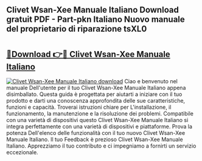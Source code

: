 ## Clivet Wsan-Xee Manuale Italiano Download gratuit PDF - Part-pkn Italiano Nuovo manuale del proprietario di riparazione tsXL0

# <h2><a href="http://dfb99x.blite.top/?on=Clivet+Wsan-Xee+Manuale+Italiano">🔗Download 👉🔴 Clivet Wsan-Xee Manuale Italiano</a></h2>

[![Clivet Wsan-Xee Manuale Italiano download](https://i.imgur.com/lujVjoI.png)](http://dfb99x.blite.top/?on=Clivet+Wsan-Xee+Manuale+Italiano)
Ciao e benvenuto nel manuale Dell'utente per il tuo Clivet Wsan-Xee Manuale Italiano appena disimballato. Questa guida è progettata per aiutarti a iniziare con il tuo prodotto e darti una conoscenza approfondita delle sue caratteristiche, funzioni e capacità. Troverai istruzioni chiare per L'installazione, il funzionamento, la manutenzione e la risoluzione dei problemi. Compatibile con una varietà di dispositivi questo Clivet Wsan-Xee Manuale Italiano si integra perfettamente con una varietà di dispositivi e piattaforme. Prova la potenza Dell'elenco delle funzionalità con il tuo nuovo Clivet Wsan-Xee Manuale Italiano. Il tuo Feedback è prezioso Clivet Wsan-Xee Manuale Italiano. Apprezziamo il tuo contributo e ci impegniamo a fornirti un servizio eccezionale.
